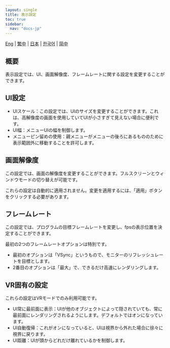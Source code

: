 ```yaml
---
layout: single
title: 表示設定
toc: true
sidebar:
  nav: "docs-jp"
---
```

[Eng](/dancexr/features/display_settings) | [繁中](/tw/dancexr/features/display_settings) | [日本](/jp/dancexr/features/display_settings) | [한국어](/kr/dancexr/features/display_settings) | [简中](/zh/dancexr/features/display_settings)


## 概要
表示設定では、UI、画面解像度、フレームレートに関する設定を変更することができます。

## UI設定
* UIスケール：この設定では、UIのサイズを変更することができます。これは、高解像度の画面を使用していてUIが小さすぎて見えない場合に便利です。
* UI幅：メニューUIの幅を制御します。
* メニューピン留めの使用：親メニューがメニューの後ろにあるもののために表示範囲外に移動することを許可します。

## 画面解像度
この設定では、画面の解像度を変更することができます。フルスクリーンとウィンドウモードの切り替えが可能です。

これらの設定は自動的に適用されません。変更を適用するには、「適用」ボタンをクリックする必要があります。

## フレームレート
この設定では、プログラムの目標フレームレートを変更し、fpsの表示位置を決定することができます。

最初の2つのフレームレートオプションは特別です。
* 最初のオプションは「VSync」というもので、モニターのリフレッシュレートを目標とします。
* 2番目のオプションは「最大」で、できるだけ高速にレンダリングします。

## VR固有の設定
これらの設定はVRモードでのみ利用可能です。
* UI常に最前面に表示：UIが他のオブジェクトによって隠されていても、常に最前面にレンダリングされるようにします。デフォルトではオンになっています。
* UI自動復帰：これがオンになっていると、UIは視界から外れた場合に徐々に視界に戻ります。
* UI距離：UIが頭からどれだけ離れているかを制御します。